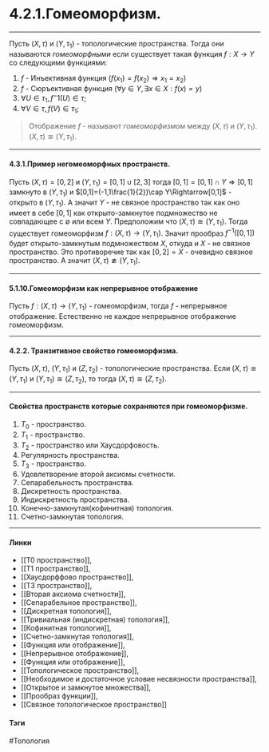 # 4.2.1.Гомеоморфизм.
***
Пусть $(X,\tau)$ и $(Y,\tau_{1})$ - топологические пространства. Тогда они называются *гомеоморфными* если существует такая функция $f:X\rightarrow Y$ со следующими функциями:
1. $f$ - Инъективная функция $(f(x_1)=f(x_2)\Rightarrow x_1=x_2)$
2. $f$ - Сюръективная функция $(\forall y\in Y,\exists x\in X:f(x)=y)$
3. $\forall U\in\tau_{1}, f^-1(U)\in\tau$;
4. $\forall V\in\tau, f(V)\in\tau_{1}$;

>Отображение $f$ - называют *гомеоморфизмом* между $(X,\tau)$ и $(Y,\tau_{1})$. $(X,\tau)\cong(Y,\tau_{1})$.
***
#### 4.3.1.Пример негомеоморфных пространств.
Пусть $(X,\tau)=[0,2]$ и $(Y,\tau_{1})=[0,1]\cup[2,3]$ тогда $[0,1]=[0,1]\cap Y\Rightarrow[0,1]$ замкнуто в $(Y,\tau_{1})$ и $[0,1]=(-1,1\frac{1}{2})\cap Y\Rightarrow[0,1]$ - открыто в $(Y,\tau_{1})$. А значит $Y$ - не связное пространство так как оно имеет в себе $[0,1]$ как открыто-замкнутое подмножество не совпадающее с $\emptyset$ или всем $Y$.
Предположим что $(X,\tau)\cong(Y,\tau_{1})$. Тогда существует гомеоморфизм $f:(X,\tau)\rightarrow(Y,\tau_{1})$. Значит прообраз $f^{-1}([0,1])$ будет открыто-замкнутым подмножеством $X$, откуда и $X$ - не связное пространство. Это противоречие так как $[0,2]=X$ - очевидно связное пространство. А значит $(X,\tau)\ncong(Y,\tau_{1})$.
***
#### 5.1.10.Гомеоморфизм как непрерывное отображение
Пусть $f:(X,\tau)\rightarrow(Y,\tau_{1})$ - гомеоморфизм, тогда $f$ - непрерывное отображение. Естественно не каждое непрерывное отображение гомеоморфизм.
***
#### 4.2.2. Транзитивное свойство гомеоморфизма.
Пусть $(X,\tau)$, $(Y,\tau_1)$ и $(Z,\tau_2)$ - топологические пространства. Если $(X,\tau)\cong(Y,\tau_1)$ и $(Y,\tau_1)\cong(Z,\tau_2)$, то тогда $(X,\tau)\cong(Z,\tau_2)$.
***
#### Свойства пространств которые сохраняются при гомеоморфизме.
1. $T_{0}$ - пространство.
2. $T_{1}$ - пространство.
3. $T_{2}$ - пространство или Хаусдорфовость.
4. Регулярность пространства.
5. $T_{3}$ - пространство.
6. Удовлетворение второй аксиомы счетности.
7. Сепарабельность пространства.
8. Дискретность пространства.
9. Индискретность пространства.
10. Конечно-замкнутая(кофинитная) топология.
11. Счетно-замкнутая топология.
***

#### Линки 
- [[T0 пространство]],
- [[T1 пространство]],
- [[Хаусдорффово пространство]],
- [[T3 пространство]],
- [[Вторая аксиома счетности]],
- [[Сепарабельное пространство]],
- [[Дискретная топология]],
- [[Тривиальная (индискретная) топология]],
- [[Кофинитная топология]],
- [[Счетно-замкнутая топология]],
- [[Функция или отображение]],
- [[Непрерывное отображение]],
- [[Функция или отображение]],
- [[Топологическое пространство]],
- [[Необходимое и достаточное условие несвязности пространства]],
- [[Открытое и замкнутое множества]],
- [[Прообраз функции]],
- [[Связное топологическое пространство]]
#### Тэги 
 #Топология
